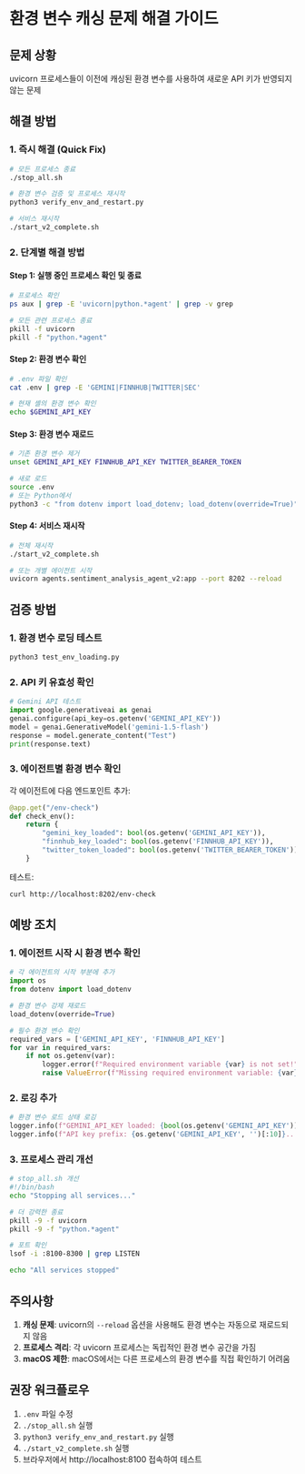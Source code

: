 # 환경 변수 캐싱 문제 해결 가이드

## 문제 상황
uvicorn 프로세스들이 이전에 캐싱된 환경 변수를 사용하여 새로운 API 키가 반영되지 않는 문제

## 해결 방법

### 1. 즉시 해결 (Quick Fix)
```bash
# 모든 프로세스 종료
./stop_all.sh

# 환경 변수 검증 및 프로세스 재시작
python3 verify_env_and_restart.py

# 서비스 재시작
./start_v2_complete.sh
```

### 2. 단계별 해결 방법

#### Step 1: 실행 중인 프로세스 확인 및 종료
```bash
# 프로세스 확인
ps aux | grep -E 'uvicorn|python.*agent' | grep -v grep

# 모든 관련 프로세스 종료
pkill -f uvicorn
pkill -f "python.*agent"
```

#### Step 2: 환경 변수 확인
```bash
# .env 파일 확인
cat .env | grep -E 'GEMINI|FINNHUB|TWITTER|SEC'

# 현재 셸의 환경 변수 확인
echo $GEMINI_API_KEY
```

#### Step 3: 환경 변수 재로드
```bash
# 기존 환경 변수 제거
unset GEMINI_API_KEY FINNHUB_API_KEY TWITTER_BEARER_TOKEN

# 새로 로드
source .env
# 또는 Python에서
python3 -c "from dotenv import load_dotenv; load_dotenv(override=True)"
```

#### Step 4: 서비스 재시작
```bash
# 전체 재시작
./start_v2_complete.sh

# 또는 개별 에이전트 시작
uvicorn agents.sentiment_analysis_agent_v2:app --port 8202 --reload
```

## 검증 방법

### 1. 환경 변수 로딩 테스트
```bash
python3 test_env_loading.py
```

### 2. API 키 유효성 확인
```python
# Gemini API 테스트
import google.generativeai as genai
genai.configure(api_key=os.getenv('GEMINI_API_KEY'))
model = genai.GenerativeModel('gemini-1.5-flash')
response = model.generate_content("Test")
print(response.text)
```

### 3. 에이전트별 환경 변수 확인
각 에이전트에 다음 엔드포인트 추가:
```python
@app.get("/env-check")
def check_env():
    return {
        "gemini_key_loaded": bool(os.getenv('GEMINI_API_KEY')),
        "finnhub_key_loaded": bool(os.getenv('FINNHUB_API_KEY')),
        "twitter_token_loaded": bool(os.getenv('TWITTER_BEARER_TOKEN'))
    }
```

테스트:
```bash
curl http://localhost:8202/env-check
```

## 예방 조치

### 1. 에이전트 시작 시 환경 변수 확인
```python
# 각 에이전트의 시작 부분에 추가
import os
from dotenv import load_dotenv

# 환경 변수 강제 재로드
load_dotenv(override=True)

# 필수 환경 변수 확인
required_vars = ['GEMINI_API_KEY', 'FINNHUB_API_KEY']
for var in required_vars:
    if not os.getenv(var):
        logger.error(f"Required environment variable {var} is not set!")
        raise ValueError(f"Missing required environment variable: {var}")
```

### 2. 로깅 추가
```python
# 환경 변수 로드 상태 로깅
logger.info(f"GEMINI_API_KEY loaded: {bool(os.getenv('GEMINI_API_KEY'))}")
logger.info(f"API key prefix: {os.getenv('GEMINI_API_KEY', '')[:10]}...")
```

### 3. 프로세스 관리 개선
```bash
# stop_all.sh 개선
#!/bin/bash
echo "Stopping all services..."

# 더 강력한 종료
pkill -9 -f uvicorn
pkill -9 -f "python.*agent"

# 포트 확인
lsof -i :8100-8300 | grep LISTEN

echo "All services stopped"
```

## 주의사항

1. **캐싱 문제**: uvicorn의 `--reload` 옵션을 사용해도 환경 변수는 자동으로 재로드되지 않음
2. **프로세스 격리**: 각 uvicorn 프로세스는 독립적인 환경 변수 공간을 가짐
3. **macOS 제한**: macOS에서는 다른 프로세스의 환경 변수를 직접 확인하기 어려움

## 권장 워크플로우

1. `.env` 파일 수정
2. `./stop_all.sh` 실행
3. `python3 verify_env_and_restart.py` 실행
4. `./start_v2_complete.sh` 실행
5. 브라우저에서 http://localhost:8100 접속하여 테스트